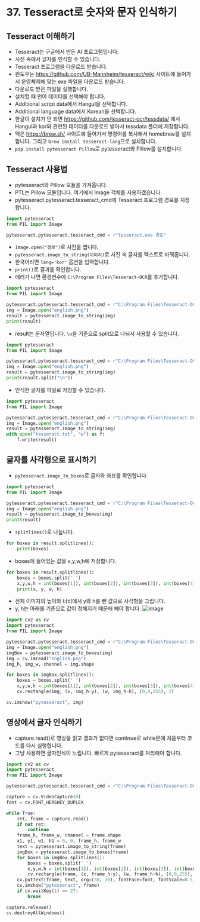 # 37. Tesseract로 숫자와 문자 인식하기
## Tesseract 이해하기
* Tesseract는 구글에서 만든 AI 프로그램입니다.
* 사진 속에서 글자를 인식할 수 있습니다.
* Tesseract 프로그램을 다운로드 받습니다.
* 윈도우는 https://github.com/UB-Mannheim/tesseract/wiki 사이트에 들어가서 운영체제에 맞는 exe 파일을 다운로드 받습니다.
* 다운로드 받은 파일을 실행합니다.
* 설치할 때 언어 데이터를 선택해야 합니다.
* Additional script data에서 Hangul을 선택합니다.
* Additional language data에서 Korean을 선택합니다.
* 한글이 설치가 안 되면 https://github.com/tesseract-ocr/tessdata/ 에서 Hangul과 kor와 관련된 데이터를 다운로드 받아서 tessdata 폴더에 저장합니다.
* 맥은 https://brew.sh/ 사이트에 들어가서 명령어를 복사해서 homebrew를 설치합니다. 그리고 ```brew install tesseract-lang```으로 설치합니다.  
* ```pip install pytesseract Pillow```로 pytesseract와 Pillow를 설치합니다.


## Tesseract 사용법
* pytesseract와 Pillow 모듈을 가져옵니다.
* PTL는 Pillow 모듈입니다. 여기에서 Image 객체를 사용하겠습니다.
* pytesseract.pytesseract.tesseract_cmd에 Tesseract 프로그램 경로를 지정합니다.
```python
import pytesseract
from PIL import Image

pytesseract.pytesseract.tesseract_cmd = r"tesseract.exe 경로"
```

* ```Image.open("경로")```로 사진을 엽니다.
* ```pytesseract.image_to_string(이미지)```로 사진 속 글자를 텍스트로 바꿔줍니다.
* 한국어라면 ```lang='kor'``` 옵션을 입력합니다.
* ```print()```로 결과를 확인합니다.
* 에러가 나면 환경변수에 ```C:\Program Files\Tesseract-OCR```를 추가합니다.
```python
import pytesseract
from PIL import Image

pytesseract.pytesseract.tesseract_cmd = r"C:\Program Files\Tesseract-OCR\tesseract.exe"
img = Image.open("english.png")
result = pytesseract.image_to_string(img)
print(result)
```

* result는 문자열입니다. ```\n```을 기준으로 split으로 나눠서 사용할 수 있습니다.
```python
import pytesseract
from PIL import Image

pytesseract.pytesseract.tesseract_cmd = r"C:\Program Files\Tesseract-OCR\tesseract.exe"
img = Image.open("english.png")
result = pytesseract.image_to_string(img)
print(result.split("\n"))
```
* 인식한 글자를 파일로 저장할 수 있습니다.
```python
import pytesseract
from PIL import Image

pytesseract.pytesseract.tesseract_cmd = r"C:\Program Files\Tesseract-OCR\tesseract.exe"
img = Image.open("english.png")
result = pytesseract.image_to_string(img)
with open("tesseract.txt", "w") as f:
    f.write(result)
```
## 글자를 사각형으로 표시하기
* ```pytesseract.image_to_boxes```로 글자와 좌표를 확인합니다.
```python
import pytesseract
from PIL import Image

pytesseract.pytesseract.tesseract_cmd = r"C:\Program Files\Tesseract-OCR\tesseract.exe"
img = Image.open("english.png")
result = pytesseract.image_to_boxes(img)
print(result)
```

* ```splitlines()```로 나눕니다.
```python
for boxes in result.splitlines():
    print(boxes)
```  
* boxes에 들어있는 값을 x,y,w,h에 저장합니다.
```python
for boxes in result.splitlines():
    boxes = boxes.split(' ')
    x,y,w,h = int(boxes[1]), int(boxes[2]), int(boxes[3]), int(boxes[4])
    print(x, y, w, h)
```
* 전체 이미지의 높이와 너비에서 y와 h를 뺀 값으로 사각형을 그립니다.
* y, h는 아래를 기준으로 값이 정해지기 때문에 빼야 합니다. 
![image](https://user-images.githubusercontent.com/76088532/146682612-b63eeec4-2eb6-4aa9-87fe-175aae3a23e0.png)

```python
import cv2 as cv
import pytesseract
from PIL import Image

pytesseract.pytesseract.tesseract_cmd = r"C:\Program Files\Tesseract-OCR\tesseract.exe"
img = Image.open("english.png")
imgBox = pytesseract.image_to_boxes(img)
img = cv.imread("english.png")
img_h, img_w, channel = img.shape

for boxes in imgBox.splitlines():
    boxes = boxes.split(' ')
    x,y,w,h = int(boxes[1]), int(boxes[2]), int(boxes[3]), int(boxes[4])
    cv.rectangle(img, (x, img_h-y), (w, img_h-h), (0,0,255), 2)

cv.imshow("pytesseract", img)
```

## 영상에서 글자 인식하기
* capture.read()로 영상을 읽고 결과가 없다면 continue로 while문에 처음부터 코드를 다시 실행합니다.
* 그냥 사용하면 글자인식이 느립니다. 빠르게 pytesseract를 처리해야 합니다. 
```python
import cv2 as cv
import pytesseract
from PIL import Image

pytesseract.pytesseract.tesseract_cmd = r"C:\Program Files\Tesseract-OCR\tesseract.exe"

capture = cv.VideoCapture(0)
font = cv.FONT_HERSHEY_DUPLEX

while True:      
    ret, frame = capture.read()
    if not ret:
        continue
    frame_h, frame_w, channel = frame.shape
    x1, y1, w1, h1 = 0, 0, frame_h, frame_w
    text = pytesseract.image_to_string(frame)
    imgBox = pytesseract.image_to_boxes(frame)
    for boxes in imgBox.splitlines():
        boxes = boxes.split(' ')
        x,y,w,h = int(boxes[1]), int(boxes[2]), int(boxes[3]), int(boxes[4])
        cv.rectangle(frame, (x, frame_h-y), (w, frame_h-h), (0,0,255), 2)
    cv.putText(frame, text, org=(30, 30), fontFace=font, fontScale=0.5, color=(255,0,0), thickness=2)    
    cv.imshow("pytesseract", frame)
    if cv.waitKey(1) == 27:
        break

capture.release()
cv.destroyAllWindows()
```
